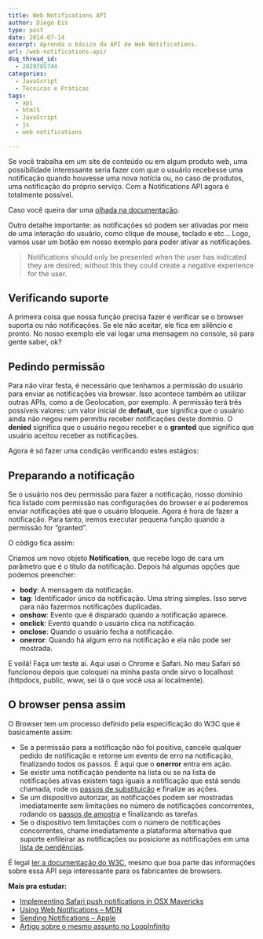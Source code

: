 ```yaml
---
title: Web Notifications API
author: Diego Eis
type: post
date: 2014-07-14
excerpt: Aprenda o básico da API de Web Notifications.
url: /web-notifications-api/
dsq_thread_id:
  - 2829785744
categories:
  - JavaScript
  - Técnicas e Práticas
tags:
  - api
  - html5
  - JavaScript
  - js
  - web notifications

---
```

Se você trabalha em um site de conteúdo ou em algum produto web, uma possibilidade interessante seria fazer com que o usuário recebesse uma notificação quando houvesse uma nova notícia ou, no caso de produtos, uma notificação do próprio serviço. Com a Notifications API agora é totalmente possível.

Caso você queira dar uma [olhada na documentação][1].

Outro detalhe importante: as notificações só podem ser ativadas por meio de uma interação do usuário, como clique de mouse, teclado e etc&#8230; Logo, vamos usar um botão em nosso exemplo para poder ativar as notificações.

> Notifications should only be presented when the user has indicated they are desired; without this they could create a negative experience for the user.

## Verificando suporte

A primeira coisa que nossa função precisa fazer é verificar se o browser suporta ou não notificações. Se ele não aceitar, ele fica em silêncio e pronto. No nosso exemplo ele vai logar uma mensagem no console, só para gente saber, ok?



## Pedindo permissão

Para não virar festa, é necessário que tenhamos a permissão do usuário para enviar as notificações via browser. Isso acontece também ao utilizar outras APIs, como a de Geolocation, por exemplo. A permissão terá três possíveis valores: um valor inicial de **default**, que significa que o usuário ainda não negou nem permitiu receber notificações deste domínio. O **denied** significa que o usuário negou receber e o **granted** que significa que usuário aceitou receber as notificações.

Agora é só fazer uma condição verificando estes estágios:



## Preparando a notificação

Se o usuário nos deu permissão para fazer a notificação, nosso domínio fica listado com permissão nas configurações do browser e aí poderemos enviar notificações até que o usuário bloqueie. Agora é hora de fazer a notificação. Para tanto, iremos executar pequena função quando a permissão for &#8220;granted&#8221;.

O código fica assim:
  


Criamos um novo objeto **Notification**, que recebe logo de cara um parâmetro que é o título da notificação. Depois há algumas opções que podemos preencher:

  * **body**: A mensagem da notificação.
  * **tag**: Identificador único da notificação. Uma string simples. Isso serve para não fazermos notificações duplicadas.
  * **onshow**: Evento que é disparado quando a notificação aparece.
  * **onclick**: Evento quando o usuário clica na notificação.
  * **onclose**: Quando o usuário fecha a notificação.
  * **onerror**: Quando há algum erro na notificação e ela não pode ser mostrada.

E voilá! Faça um teste aí. Aqui usei o Chrome e Safari. No meu Safari só funcionou depois que coloquei na minha pasta onde sirvo o localhost (httpdocs, public, www, sei lá o que você usa aí localmente). 

## O browser pensa assim

O Browser tem um processo definido pela especificação do W3C que é basicamente assim:

  * Se a permissão para a notificação não foi positiva, cancele qualquer pedido de notificação e retorne um evento de erro na notificação, finalizando todos os passos. É aqui que o **onerror** entra em ação. 
  * Se existir uma notificação pendente na lista ou se na lista de notificações ativas existem tags iguais a notificação que está sendo chamada, rode os [passos de substituição][2] e finalize as ações. 
  * Se um dispositivo autorizar, as notificações podem ser mostradas imediatamente sem limitações no número de notificações concorrentes, rodando os [passos de amostra][3] e finalizando as tarefas. 
  * Se o dispositivo tem limitações com o número de notificações concorrentes, chame imediatamente a plataforma alternativa que suporte enfileirar as notificações ou posicione as notificações em uma [lista de pendências][4]. 

É legal [ler a documentação do W3C][1], mesmo que boa parte das informações sobre essa API seja interessante para os fabricantes de browsers.

**Mais pra estudar:**

  * [Implementing Safari push notifications in OSX Mavericks][5]
  * [Using Web Notifications &#8211; MDN][6]
  * [Sending Notifications &#8211; Apple][7]
  * [Artigo sobre o mesmo assunto no LoopInfinito][8]

 [1]: http://www.w3.org/TR/notifications/
 [2]: http://www.w3.org/TR/notifications/#replace-steps
 [3]: http://www.w3.org/TR/notifications/#display-steps
 [4]: http://www.w3.org/TR/notifications/#list-of-pending-notifications
 [5]: https://zeropush.com/blog/implementing-safari-push-notifications-in-osx-mavericks
 [6]: https://developer.mozilla.org/en-US/docs/Web/API/Notification/Using_Web_Notifications
 [7]: https://developer.apple.com/library/safari/documentation/AppleApplications/Conceptual/SafariJSProgTopics/Articles/SendingNotifications.html#//apple_ref/doc/uid/TP40001483-CH23-SW1
 [8]: http://loopinfinito.com.br/2012/08/22/web-notifications-api/